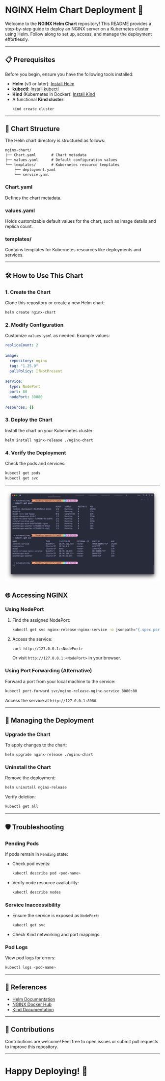 # NGINX Helm Chart Deployment 🚀

Welcome to the **NGINX Helm Chart** repository! This README provides a step-by-step guide to deploy an NGINX server on a Kubernetes cluster using Helm. Follow along to set up, access, and manage the deployment effortlessly.

---

## 📋 Prerequisites

Before you begin, ensure you have the following tools installed:

- **Helm** (v3 or later): [Install Helm](https://helm.sh/docs/intro/install/)
- **kubectl**: [Install kubectl](https://kubernetes.io/docs/tasks/tools/)
- **Kind** (Kubernetes in Docker): [Install Kind](https://kind.sigs.k8s.io/docs/user/quick-start/)
- A functional **Kind cluster**:
  ```bash
  kind create cluster
  ```

---

## 📂 Chart Structure

The Helm chart directory is structured as follows:

```
nginx-chart/
├── Chart.yaml       # Chart metadata
├── values.yaml      # Default configuration values
└── templates/       # Kubernetes resource templates
    ├── deployment.yaml
    └── service.yaml
```

### **Chart.yaml**

Defines the chart metadata.

### **values.yaml**

Holds customizable default values for the chart, such as image details and replica count.

### **templates/**

Contains templates for Kubernetes resources like deployments and services.

---

## 🛠️ How to Use This Chart

### **1. Create the Chart**

Clone this repository or create a new Helm chart:

```bash
helm create nginx-chart
```

### **2. Modify Configuration**

Customize `values.yaml` as needed. Example values:

```yaml
replicaCount: 2

image:
  repository: nginx
  tag: "1.25.0"
  pullPolicy: IfNotPresent

service:
  type: NodePort
  port: 80
  nodePort: 30080

resources: {}
```

### **3. Deploy the Chart**

Install the chart on your Kubernetes cluster:

```bash
helm install nginx-release ./nginx-chart
```

### **4. Verify the Deployment**

Check the pods and services:

```bash
kubectl get pods
kubectl get svc
```

---

![](screenshots/svc%20&%20pods.jpg)

## 🌐 Accessing NGINX

### **Using NodePort**

1. Find the assigned NodePort:
   ```bash
   kubectl get svc nginx-release-nginx-service -o jsonpath="{.spec.ports[0].nodePort}"
   ```
2. Access the service:
   ```bash
   curl http://127.0.0.1:<NodePort>
   ```
   Or visit `http://127.0.0.1:<NodePort>` in your browser.

### **Using Port Forwarding** (Alternative)

Forward a port from your local machine to the service:

```bash
kubectl port-forward svc/nginx-release-nginx-service 8080:80
```

Access the service at `http://127.0.0.1:8080`.

---

## 🧹 Managing the Deployment

### **Upgrade the Chart**

To apply changes to the chart:

```bash
helm upgrade nginx-release ./nginx-chart
```

### **Uninstall the Chart**

Remove the deployment:

```bash
helm uninstall nginx-release
```

Verify deletion:

```bash
kubectl get all
```

---

## 🛡️ Troubleshooting

### **Pending Pods**

If pods remain in `Pending` state:

- Check pod events:
  ```bash
  kubectl describe pod <pod-name>
  ```
- Verify node resource availability:
  ```bash
  kubectl describe nodes
  ```

### **Service Inaccessibility**

- Ensure the service is exposed as `NodePort`:
  ```bash
  kubectl get svc
  ```
- Check Kind networking and port mappings.

### **Pod Logs**

View pod logs for errors:

```bash
kubectl logs <pod-name>
```

---

## 📖 References

- [Helm Documentation](https://helm.sh/docs/)
- [NGINX Docker Hub](https://hub.docker.com/_/nginx)
- [Kind Documentation](https://kind.sigs.k8s.io/docs/)

---

## 🙌 Contributions

Contributions are welcome! Feel free to open issues or submit pull requests to improve this repository.

---

# Happy Deploying! 🎉
